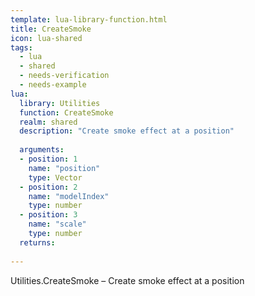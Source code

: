 ```yaml
---
template: lua-library-function.html
title: CreateSmoke
icon: lua-shared
tags:
  - lua
  - shared
  - needs-verification
  - needs-example
lua:
  library: Utilities
  function: CreateSmoke
  realm: shared
  description: "Create smoke effect at a position"
  
  arguments:
  - position: 1
    name: "position"
    type: Vector
  - position: 2
    name: "modelIndex"
    type: number
  - position: 3
    name: "scale"
    type: number
  returns:
    
---
```


<div class="lua__search__keywords">
Utilities.CreateSmoke &#x2013; Create smoke effect at a position
</div>
